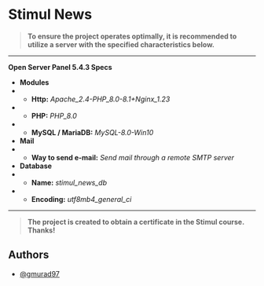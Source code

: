 # Stimul News

> **To ensure the project operates optimally, it is recommended to utilize a server with the specified characteristics below.**

---

**Open Server Panel 5.4.3 Specs**
- **Modules**
- - **Http:** *Apache_2.4-PHP_8.0-8.1+Nginx_1.23*
- - **PHP:** *PHP_8.0*
- - **MySQL / MariaDB:** *MySQL-8.0-Win10*
- **Mail**
- - **Way to send e-mail:** *Send mail through a remote SMTP server*
- **Database**
- - **Name:** *stimul_news_db*
- - **Encoding:** *utf8mb4_general_ci*

---

> **The project is created to obtain a certificate in the Stimul course. Thanks!**

## Authors

- [@gmurad97](https://www.github.com/gmurad97)